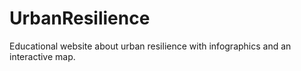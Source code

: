# UrbanResilience
Educational website about urban resilience with infographics and an interactive map.